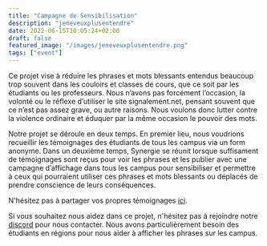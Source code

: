 ```yaml
---
title: "Campagne de Sensibilisation"
description: "jeneveuxplusentendre"
date: 2022-06-15T10:05:24+02:00
draft: false
featured_image: "/images/jeneveuxplusentendre.png"
tags: ["event"]
---
```


Ce projet vise à réduire les phrases et mots blessants entendus beaucoup trop souvent dans les couloirs et classes de cours, que ce soit par les étudiants ou les professeurs. Nous n’avons pas forcément l’occasion, la volonté ou le réflexe d’utiliser le site signalement.net, pensant souvent que ce n’est pas assez grave, ou autre raisons. Nous voulons donc lutter contre la violence ordinaire et éduquer par la même occasion le pouvoir des mots.

Notre projet se déroule en deux temps. En premier lieu, nous voudrions recueillir les témoignages des étudiants de tous les campus via un form anonyme.
Dans un deuxième temps, Synergie se réunit lorsque suffisament de témoignages sont reçus pour voir les phrases et les publier avec une campagne d’affichage dans tous les campus pour sensibiliser et permettre à ceux qui pourraient utiliser ces phrases et mots blessants ou déplacés de prendre conscience de leurs conséquences.

N'hésitez pas à partager vos propres témoignages [ici](https://forms.office.com/r/jgZrBW3E6H).

Si vous souhaitez nous aidez dans ce projet, n'hésitez pas à rejoindre notre [discord](https://discord.gg/wgSZqWg4VX) pour nous contacter. Nous avons particulièrement besoin des étudiants en régions pour nous aider à afficher les phrases sur les campus.
